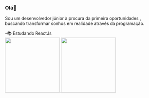 ### Olá👋
<p>Sou um desenvolvedor júnior à procura da primeira oportunidades , buscando transformar sonhos em realidade através da programação.</p>
-📚 Estudando ReactJs
<div>
  <a href="https://beacons.ai/Diogo-Peixoto">
  <img height="180em" src="https://github-readme-stats.vercel.app/api?username=Diogo-Peixoto&theme=dracula&include_all_commits=true&count_private=true"/>
  <img height="180em" src="https://github-readme-stats.vercel.app/api/top-langs/?username=Diogo-Peixoto&layout=compact&langs_count=16&theme=dracula"/>
</div>





